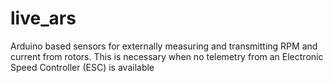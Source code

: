 # live_ars
Arduino based sensors for externally measuring and transmitting RPM and current from rotors. This is necessary when no telemetry from an Electronic Speed Controller (ESC) is available
